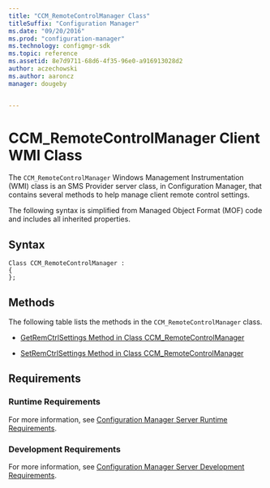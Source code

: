 ```yaml
---
title: "CCM_RemoteControlManager Class"
titleSuffix: "Configuration Manager"
ms.date: "09/20/2016"
ms.prod: "configuration-manager"
ms.technology: configmgr-sdk
ms.topic: reference
ms.assetid: 8e7d9711-68d6-4f35-96e0-a916913028d2
author: aczechowski
ms.author: aaroncz
manager: dougeby


---
```

# CCM_RemoteControlManager Client WMI Class
The `CCM_RemoteControlManager` Windows Management Instrumentation (WMI) class is an SMS Provider server class, in Configuration Manager, that contains several methods to help manage client remote control settings.    

 The following syntax is simplified from Managed Object Format (MOF) code and includes all inherited properties.  

## Syntax  

```  
Class CCM_RemoteControlManager :    
{  
};  
```  

## Methods  
 The following table lists the methods in the `CCM_RemoteControlManager` class.  

-   [GetRemCtrlSettings Method in Class CCM_RemoteControlManager](../../../../../develop/reference/core/clients/sdk/getremctrlsettings-method-in-class-ccm_remotecontrolmanager.md)  

-   [SetRemCtrlSettings Method in Class CCM_RemoteControlManager](../../../../../develop/reference/core/clients/sdk/setremctrlsettings-method-in-class-ccm_remotecontrolmanager.md)  


## Requirements  

### Runtime Requirements  
 For more information, see [Configuration Manager Server Runtime Requirements](../../../../../develop/core/reqs/server-runtime-requirements.md).  

### Development Requirements  
 For more information, see [Configuration Manager Server Development Requirements](../../../../../develop/core/reqs/server-development-requirements.md).  
